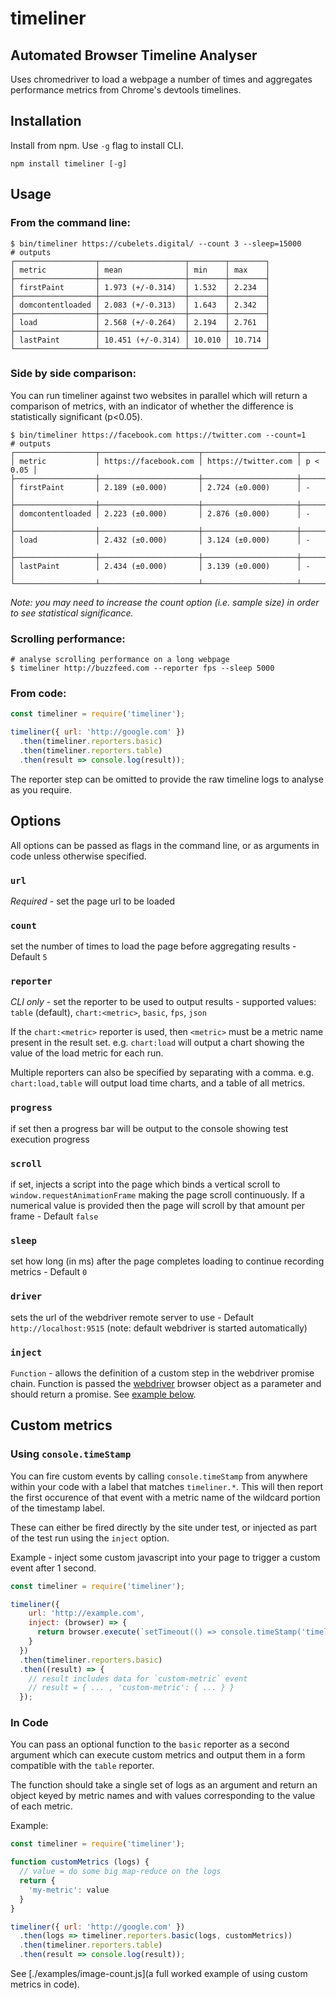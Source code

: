 # timeliner

## Automated Browser Timeline Analyser

Uses chromedriver to load a webpage a number of times and aggregates performance metrics from Chrome's devtools timelines.

## Installation

Install from npm. Use `-g` flag to install CLI.

```shell
npm install timeliner [-g]
```

## Usage

### From the command line:

```shell
$ bin/timeliner https://cubelets.digital/ --count 3 --sleep=15000
# outputs
┌──────────────────┬───────────────────┬────────┬────────┐
│ metric           │ mean              │ min    │ max    │
├──────────────────┼───────────────────┼────────┼────────┤
│ firstPaint       │ 1.973 (+/-0.314)  │ 1.532  │ 2.234  │
├──────────────────┼───────────────────┼────────┼────────┤
│ domcontentloaded │ 2.083 (+/-0.313)  │ 1.643  │ 2.342  │
├──────────────────┼───────────────────┼────────┼────────┤
│ load             │ 2.568 (+/-0.264)  │ 2.194  │ 2.761  │
├──────────────────┼───────────────────┼────────┼────────┤
│ lastPaint        │ 10.451 (+/-0.314) │ 10.010 │ 10.714 │
└──────────────────┴───────────────────┴────────┴────────┘
```

### Side by side comparison:

You can run timeliner against two websites in parallel which will return a comparison of metrics, with an indicator of whether the difference is statistically significant (p<0.05).

```shell
$ bin/timeliner https://facebook.com https://twitter.com --count=1
# outputs
┌──────────────────┬──────────────────────┬─────────────────────┬──────────┐
│ metric           │ https://facebook.com │ https://twitter.com │ p < 0.05 │
├──────────────────┼──────────────────────┼─────────────────────┼──────────┤
│ firstPaint       │ 2.189 (±0.000)       │ 2.724 (±0.000)      │ -        │
├──────────────────┼──────────────────────┼─────────────────────┼──────────┤
│ domcontentloaded │ 2.223 (±0.000)       │ 2.876 (±0.000)      │ -        │
├──────────────────┼──────────────────────┼─────────────────────┼──────────┤
│ load             │ 2.432 (±0.000)       │ 3.124 (±0.000)      │ -        │
├──────────────────┼──────────────────────┼─────────────────────┼──────────┤
│ lastPaint        │ 2.434 (±0.000)       │ 3.139 (±0.000)      │ -        │
└──────────────────┴──────────────────────┴─────────────────────┴──────────┘
```

*Note: you may need to increase the count option (i.e. sample size) in order to see statistical significance.*

### Scrolling performance:

```shell
# analyse scrolling performance on a long webpage
$ timeliner http://buzzfeed.com --reporter fps --sleep 5000
```

### From code:

```javascript
const timeliner = require('timeliner');

timeliner({ url: 'http://google.com' })
  .then(timeliner.reporters.basic)
  .then(timeliner.reporters.table)
  .then(result => console.log(result));
```

The reporter step can be omitted to provide the raw timeline logs to analyse as you require.

## Options

All options can be passed as flags in the command line, or as arguments in code unless otherwise specified.

### `url`

*Required* - set the page url to be loaded

### `count`

set the number of times to load the page before aggregating results - Default `5`

### `reporter`

*CLI only* - set the reporter to be used to output results - supported values: `table` (default), `chart:<metric>`, `basic`, `fps`, `json`

If the `chart:<metric>` reporter is used, then `<metric>` must be a metric name present in the result set. e.g. `chart:load` will output a chart showing the value of the load metric for each run.

Multiple reporters can also be specified by separating with a comma. e.g. `chart:load,table` will output load time charts, and a table of all metrics.

### `progress`

if set then a progress bar will be output to the console showing test execution progress

### `scroll`

if set, injects a script into the page which binds a vertical scroll to `window.requestAnimationFrame` making the page scroll continuously. If a numerical value is provided then the page will scroll by that amount per frame - Default `false`

### `sleep`

set how long (in ms) after the page completes loading to continue recording metrics - Default `0`

### `driver`

sets the url of the webdriver remote server to use - Default `http://localhost:9515` (note: default webdriver is started automatically)

### `inject`

`Function` - allows the definition of a custom step in the webdriver promise chain. Function is passed the [webdriver](https://github.com/admc/wd) browser object as a parameter and should return a promise. See [example below](#custom-metrics).

## Custom metrics

### Using `console.timeStamp`

You can fire custom events by calling `console.timeStamp` from anywhere within your code with a label that matches `timeliner.*`. This will then report the first occurence of that event with a metric name of the wildcard portion of the timestamp label.

These can either be fired directly by the site under test, or injected as part of the test run using the `inject` option.

Example - inject some custom javascript into your page to trigger a custom event after 1 second.

```javascript
const timeliner = require('timeliner');

timeliner({
    url: 'http://example.com',
    inject: (browser) => {
      return browser.execute(`setTimeout(() => console.timeStamp('timeliner.custom-metric'), 1000);`);
    }
  })
  .then(timeliner.reporters.basic)
  .then((result) => {
    // result includes data for `custom-metric` event
    // result = { ... , 'custom-metric': { ... } }
  });
```

### In Code

You can pass an optional function to the `basic` reporter as a second argument which can execute custom metrics and output them in a form compatible with the `table` reporter.

The function should take a single set of logs as an argument and return an object keyed by metric names and with values corresponding to the value of each metric.

Example:

```javascript
const timeliner = require('timeliner');

function customMetrics (logs) {
  // value = do some big map-reduce on the logs
  return {
    'my-metric': value
  }
}

timeliner({ url: 'http://google.com' })
  .then(logs => timeliner.reporters.basic(logs, customMetrics))
  .then(timeliner.reporters.table)
  .then(result => console.log(result));
```

See [./examples/image-count.js](a full worked example of using custom metrics in code).
